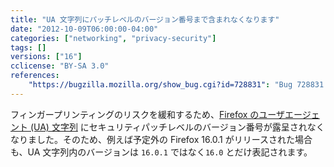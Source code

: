 ```yaml
---
title: "UA 文字列にパッチレベルのバージョン番号まで含まれなくなります"
date: "2012-10-09T06:00:00-04:00"
categories: ["networking", "privacy-security"]
tags: []
versions: ["16"]
cclicense: "BY-SA 3.0"
references:
    "https://bugzilla.mozilla.org/show_bug.cgi?id=728831": "Bug 728831 – Don’t expose the Firefox patch level (13.X.Y) in the UA string, only show the major version (13.X)"
---
```

フィンガープリンティングのリスクを緩和するため、[Firefox のユーザエージェント (UA) 文字列](https://developer.mozilla.org/ja/docs/Web/HTTP/Gecko_user_agent_string_reference) にセキュリティパッチレベルのバージョン番号が露呈されなくなりました。そのため、例えば予定外の Firefox 16.0.1 がリリースされた場合も、UA 文字列内のバージョンは `16.0.1` ではなく`16.0` とだけ表記されます。
